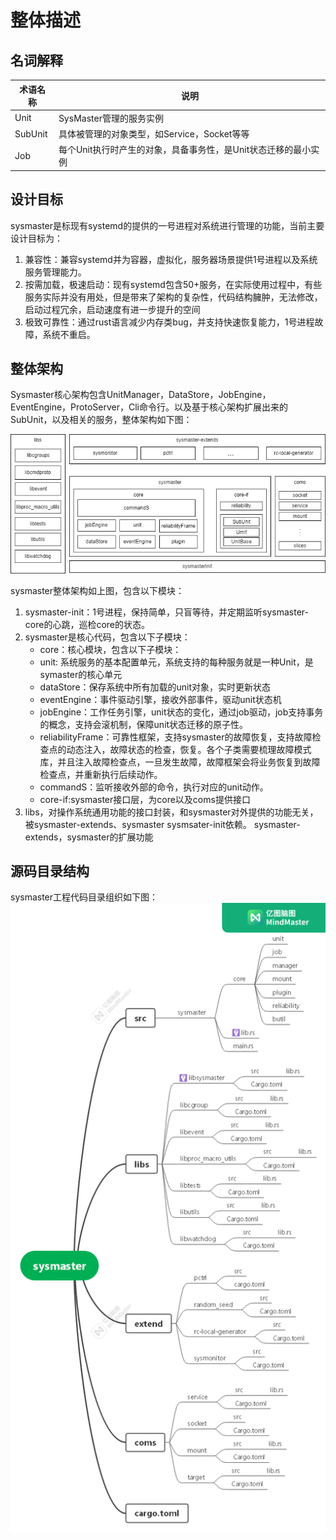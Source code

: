 # 整体描述

## 名词解释

| 术语名称| 说明  |
|   --   | --    |
|  Unit  | SysMaster管理的服务实例|
|  SubUnit | 具体被管理的对象类型，如Service，Socket等等 |
|  Job | 每个Unit执行时产生的对象，具备事务性，是Unit状态迁移的最小实例 |

## 设计目标

sysmaster是标现有systemd的提供的一号进程对系统进行管理的功能，当前主要设计目标为：

1. 兼容性：兼容systemd并为容器，虚拟化，服务器场景提供1号进程以及系统服务管理能力。
2. 按需加载，极速启动：现有systemd包含50+服务，在实际使用过程中，有些服务实际并没有用处，但是带来了架构的复杂性，代码结构臃肿，无法修改，启动过程冗余，启动速度有进一步提升的空间
3. 极致可靠性：通过rust语言减少内存类bug，并支持快速恢复能力，1号进程故障，系统不重启。

## 整体架构

Sysmaster核心架构包含UnitManager，DataStore，JobEngine，EventEngine，ProtoServer，Cli命令行。以及基于核心架构扩展出来的SubUnit，以及相关的服务，整体架构如下图：

![avatar](../res/architecture.jpg)

sysmaster整体架构如上图，包含以下模块：

1. sysmaster-init：1号进程，保持简单，只盲等待，并定期监听sysmaster-core的心跳，巡检core的状态。
2. sysmaster是核心代码，包含以下子模块：
    - core：核心模块，包含以下子模块：
    - unit: 系统服务的基本配置单元，系统支持的每种服务就是一种Unit，是symaster的核心单元
    - dataStore：保存系统中所有加载的unit对象，实时更新状态
    - eventEngine：事件驱动引擎，接收外部事件，驱动unit状态机
    - jobEngine：工作任务引擎，unit状态的变化，通过job驱动，job支持事务的概念，支持会滚机制，保障unit状态迁移的原子性。
    - reliabilityFrame：可靠性框架，支持sysmaster的故障恢复，支持故障检查点的动态注入，故障状态的检查，恢复。各个子类需要梳理故障模式库，并且注入故障检查点，一旦发生故障，故障框架会将业务恢复到故障检查点，并重新执行后续动作。
    - commandS：监听接收外部的命令，执行对应的unit动作。
    - core-if:sysmaster接口层，为core以及coms提供接口
3. libs，对操作系统通用功能的接口封装，和sysmaster对外提供的功能无关，被sysmaster-extends、sysmaster sysmsater-init依赖。
sysmaster-extends，sysmaster的扩展功能

## 源码目录结构

sysmaster工程代码目录组织如下图：
![avatar](../res/sysmaster-sourced.png)
